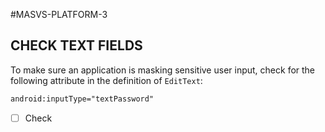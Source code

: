 #MASVS-PLATFORM-3 

## CHECK TEXT FIELDS

To make sure an application is masking sensitive user input, check for the following attribute in the definition of `EditText`:

```xml
android:inputType="textPassword"
```

- [ ] Check